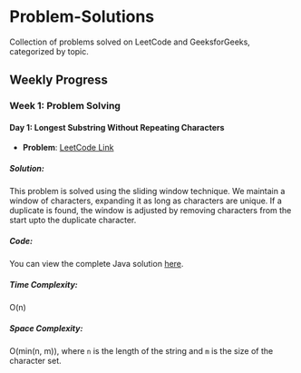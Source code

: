 # Problem-Solutions
Collection of problems solved on LeetCode and GeeksforGeeks, categorized by topic.
## Weekly Progress

### Week 1: Problem Solving

#### Day 1: Longest Substring Without Repeating Characters
- **Problem**: [LeetCode Link](https://leetcode.com/problems/longest-substring-without-repeating-characters/)
  
##### Solution:
This problem is solved using the sliding window technique. We maintain a window of characters, expanding it as long as characters are unique. If a duplicate is found, the window is adjusted by removing characters from the start upto the duplicate character.

##### Code:
You can view the complete Java solution [here](https://github.com/vysnavivr/Problem-Solutions/blob/main/JavaSolutions/LongestSubstring.java).

##### Time Complexity:
O(n)

##### Space Complexity:
O(min(n, m)), where `n` is the length of the string and `m` is the size of the character set.

